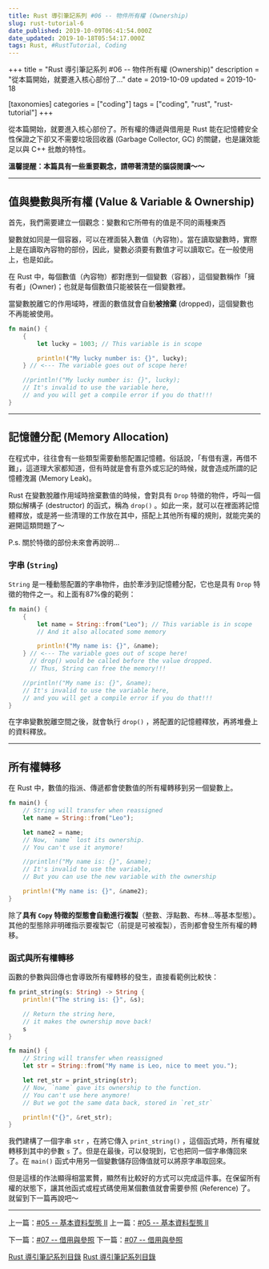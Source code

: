 ```yaml
---
title: Rust 導引筆記系列 #06 -- 物件所有權 (Ownership)
slug: rust-tutorial-6
date_published: 2019-10-09T06:41:54.000Z
date_updated: 2019-10-18T05:54:17.000Z
tags: Rust, #RustTutorial, Coding
---
```

+++
title = "Rust 導引筆記系列 #06 -- 物件所有權 (Ownership)"
description = "從本篇開始，就要進入核心部份了..."
date = 2019-10-09
updated = 2019-10-18

[taxonomies]
categories = ["coding"]
tags = ["coding", "rust", "rust-tutorial"]
+++

從本篇開始，就要進入核心部份了。所有權的傳遞與借用是 Rust 能在記憶體安全性保證之下卻又不需要垃圾回收器 (Garbage Collector, GC) 的關鍵，也是讓效能足以與 C++ 批敵的特性。

**溫馨提醒：本篇具有一些重要觀念，請帶著清楚的腦袋閱讀～～**

---

## 值與變數與所有權 (Value & Variable & Ownership)

首先，我們需要建立一個觀念：變數和它所帶有的值是不同的兩種東西

變數就如同是一個容器，可以在裡面裝入數值（內容物）。當在讀取變數時，實際上是在讀取內容物的部份，因此，變數必須要有數值才可以讀取它。在一般使用上，也是如此。

在 Rust 中，每個數值（內容物）都對應到一個變數（容器），這個變數稱作「擁有者」(Owner)；也就是每個數值只能被裝在一個變數裡。

當變數脫離它的作用域時，裡面的數值就會自動**被捨棄** (dropped)，這個變數也不再能被使用。

```rust
fn main() {
    {
        let lucky = 1003; // This variable is in scope

        println!("My lucky number is: {}", lucky);
    } // <--- The variable goes out of scope here!

    //println!("My lucky number is: {}", lucky);
    // It's invalid to use the variable here,
    // and you will get a compile error if you do that!!!
}
```

---

## 記憶體分配 (Memory Allocation)

在程式中，往往會有一些類型需要動態配置記憶體。俗話說，「有借有還，再借不難」，這道理大家都知道，但有時就是會有意外或忘記的時候，就會造成所謂的記憶體洩漏 (Memory Leak)。

Rust 在變數脫離作用域時捨棄數值的時候，會對具有 `Drop` 特徵的物件，呼叫一個類似解構子 (destructor) 的函式，稱為 `drop()` 。如此一來，就可以在裡面將記憶體釋放，或是將一些清理的工作放在其中，搭配上其他所有權的規則，就能完美的避開這類問題了～

P.s. 關於特徵的部份未來會再說明…

### 字串 (`String`)

`String` 是一種動態配置的字串物件，由於牽涉到記憶體分配，它也是具有 `Drop` 特徵的物件之一。和上面有87%像的範例：

```rust
fn main() {
    {
        let name = String::from("Leo"); // This variable is in scope
        // And it also allocated some memory

        println!("My name is: {}", &name);
    } // <--- The variable goes out of scope here!
      // drop() would be called before the value dropped.
      // Thus, String can free the memory!!!

    //println!("My name is: {}", &name);
    // It's invalid to use the variable here,
    // and you will get a compile error if you do that!!!
}
```

在字串變數脫離空間之後，就會執行 `drop()` ，將配置的記憶體釋放，再將堆疊上的資料釋放。

---

## 所有權轉移

在 Rust 中，數值的指派、傳遞都會使數值的所有權轉移到另一個變數上。

```rust
fn main() {
    // String will transfer when reassigned
    let name = String::from("Leo");

    let name2 = name;
    // Now, `name` lost its ownership.
    // You can't use it anymore!

    //println!("My name is: {}", &name);
    // It's invalid to use the variable,
    // But you can use the new variable with the ownership

    println!("My name is: {}", &name2);
}
```

除了**具有 `Copy` 特徵的型態會自動進行複製**（整數、浮點數、布林…等基本型態）。其他的型態除非明確指示要複製它（前提是可被複製），否則都會發生所有權的轉移。

### 函式與所有權轉移

函數的參數與回傳也會導致所有權轉移的發生，直接看範例比較快：

```rust
fn print_string(s: String) -> String {
    println!("The string is: {}", &s);

    // Return the string here,
    // it makes the ownership move back!
    s
}

fn main() {
    // String will transfer when reassigned
    let str = String::from("My name is Leo, nice to meet you.");

    let ret_str = print_string(str);
    // Now, `name` gave its ownership to the function.
    // You can't use here anymore!
    // But we got the same data back, stored in `ret_str`

    println!("{}", &ret_str);
}
```

我們建構了一個字串 `str` ，在將它傳入 `print_string()` ，這個函式時，所有權就轉移到其中的參數 `s` 了。但是在最後，可以發現到，它也把同一個字串傳回來了。在 `main()` 函式中用另一個變數儲存回傳值就可以將原字串取回來。

但是這樣的作法顯得相當累贅，顯然有比較好的方式可以完成這件事。在保留所有權的狀態下，讓其他函式或程式碼使用某個數值就會需要參照 (Reference) 了。就留到下一篇再說吧～

---

上一篇：[#05 -- 基本資料型態 II](@/posts/2019-09-29-rust-tutorial-5.md)
上一篇：[#05 -- 基本資料型態 II](@/posts/2019-09-29-rust-tutorial-5.md)

下一篇：[#07 -- 借用與參照](@/posts/2019-10-18-rust-tutorial-7.md)
下一篇：[#07 -- 借用與參照](@/posts/2019-10-18-rust-tutorial-7.md)

[Rust 導引筆記系列目錄](@/pages/2019-09-07-rust-index.md)
[Rust 導引筆記系列目錄](@/pages/2019-09-07-rust-index.md)
